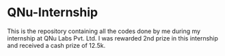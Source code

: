 # QNu-Internship
This is the repository containing all the codes done by me during my internship at QNu Labs Pvt. Ltd. I was rewarded 2nd prize in this internship and received a cash prize of 12.5k. 
